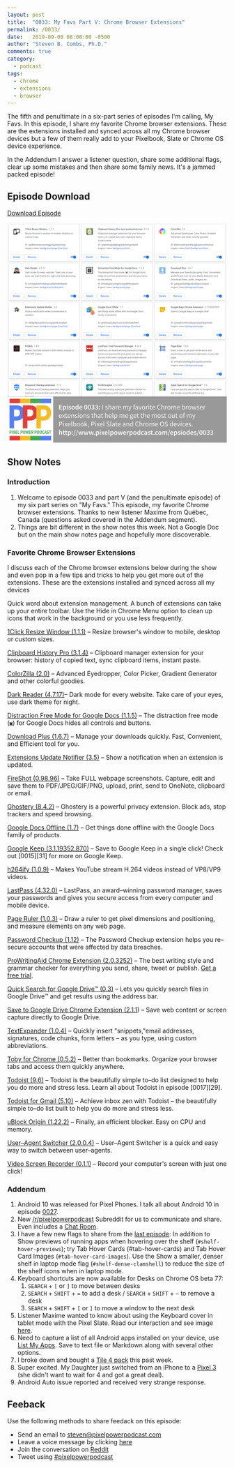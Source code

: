 ```yaml
---
layout: post
title:  "0033: My Favs Part V: Chrome Browser Extensions"
permalink: /0033/
date:   2019-09-08 08:00:00 -0500
author: "Steven B. Combs, Ph.D."
comments: true
category:
  - podcast
tags:
  - chrome
  - extensions
  - browser
---
```


The fifth and penultimate in a six-part series of episodes I'm calling, My Favs. In this episode, I share my favorite Chrome browser extensions. These are the extensions installed and synced across all my Chrome browser devices but a few of them really add to your Pixelbook, Slate or Chrome OS device experience.

In the Addendum I answer a listener question, share some additional flags, clear up some mistakes and then share some family news. It's a jammed packed episode!

## Episode Download

[Download Episode](https://s3-us-west-2.amazonaws.com/anchor-audio-bank/staging/2019-12-19/18588a2558aadd84f719cf0f4e9ed213.m4a)

![Episode Album Art](/images/album-art/2019/0033.png)

## Show Notes

### Introduction

1. Welcome to episode 0033 and part V (and the penultimate episode) of my six part series on "My Favs." This episode, my favorite Chrome browser extensions.
Thanks to new listener Maxime from Québec, Canada (questions asked covered in the Addendum segment).
2. Things are bit different in the show notes this week. Not a Google Doc but on the main show notes page and hopefully more discoverable.

### Favorite Chrome Browser Extensions
I discuss each of the Chrome browser extensions below during the show and even pop in a few tips and tricks to help you get more out of the extensions. These are the extensions installed and synced across all my devices

Quick word about extension management. A bunch of extensions can take up your entire toolbar. Use the Hide in Chrome Menu option to clean up icons that work in the background or you use less frequently.

[1Click Resize Window (1.1.1)][105] – Resize browser's window to mobile, desktop or custom sizes.

[Clipboard History Pro (3.1.4)][107] – Clipboard manager extension for your browser: history of copied text, sync clipboard items, instant paste.

[ColorZilla (2.0)][109] – Advanced Eyedropper, Color Picker, Gradient Generator and other colorful goodies.

[Dark Reader (4.7.17)][111]– Dark mode for every website. Take care of your eyes, use dark theme for night.

[Distraction Free Mode for Google Docs (1.1.5)][113] – The distraction free mode (`▣`) for Google Docs hides all controls and buttons.

[Download Plus (1.6.7)][115] – Manage your downloads quickly. Fast, Convenient, and Efficient tool for you.

[Extensions Update Notifier (3.5)][117] – Show a notification when an extension is updated.

[FireShot (0.98.96)][119] – Take FULL webpage screenshots. Capture, edit and save them to PDF/JPEG/GIF/PNG, upload, print, send to OneNote, clipboard or email.

[Ghostery (8.4.2)][121] – Ghostery is a powerful privacy extension. Block ads, stop trackers and speed browsing.

[Google Docs Offline (1.7)][123] – Get things done offline with the Google Docs family of products.

[Google Keep (3.1.19352.870)][125] – Save to Google Keep in a single click! Check out [0015][31] for more on Google Keep.

[h264ify (1.0.9)][127] – Makes YouTube stream H.264 videos instead of VP8/VP9 videos.

[LastPass (4.32.0)][129] – LastPass, an award–winning password manager, saves your passwords and gives you secure access from every computer and mobile device.

[Page Ruler (1.0.3)][131] – Draw a ruler to get pixel dimensions and positioning, and measure elements on any web page.

[Password Checkup (1.12)][133] – The Password Checkup extension helps you re–secure accounts that were affected by data breaches.

[ProWritingAid Chrome Extension (2.0.3252)][135] – The best writing style and grammar checker for everything you send, share, tweet or publish. [Get a free trial](https://prowritingaid.com/?afid=6362).

[Quick Search for Google Drive™ (0.3)][138] – Lets you quickly search files in Google Drive™ and get results using the address bar.

[Save to Google Drive Chrome Extension (2.1.1][140]) – Save web content or screen capture directly to Google Drive.

[TextExpander (1.0.4)][142] – Quickly insert "snippets,"email addresses, signatures, code chunks, form letters – as you type, using custom abbreviations.

[Toby for Chrome (0.5.2)][144] – Better than bookmarks. Organize your browser tabs and access them quickly anywhere.

[Todoist (9.6)][146] – Todoist is the beautifully simple to–do list designed to help you do more and stress less. Learn all about Todoist in episode [0017][29].

[Todoist for Gmail (5.10)][148] – Achieve inbox zen with Todoist – the beautifully simple to–do list built to help you do more and stress less.

[uBlock Origin (1.22.2)][150] – Finally, an efficient blocker. Easy on CPU and memory.

[User–Agent Switcher (2.0.0.4)][152] – User–Agent Switcher is a quick and easy way to switch between user–agents.

[Video Screen Recorder (0.1.1)][154] – Record your computer's screen with just one click!

### Addendum
1. Android 10 was released for Pixel Phones. I talk all about Android 10 in episode [0027](https://www.pixelpowerpodcast.com/0027).
2. New [/r/pixelpowerpodcast](https://www.reddit.com/r/pixelpowerpodcast) Subreddit for us to communicate and share. Even includes a [Chat Room](https://www.reddit.com/chat/r/pixelpowerpodcast/channel/17196837_cd16c41b6debba747dd39dd8192cd88b166f9e0e).
3. I have a few new flags to share from the [last episode](https://www.pixelpowerpodcast.com/0032): In addition to Show previews of running apps when hovering over the shelf (`#shelf-hover-previews`); try Tab Hover Cards (#tab-hover-cards) and Tab Hover Card Images (`#tab-hover-card-images`). Use the Show a smaller, denser shelf in laptop mode flag (`#shelf-dense-clamshell`) to reduce the size of the shelf icons when in laptop mode.
4. Keyboard shortcuts are now available for Desks on Chrome OS beta 77:
   1. `SEARCH` + `[` or `]` to move between desks
   2. `SEARCH` + `SHIFT` + `=` to add a desk / `SEARCH` + `SHIFT` + `–` to remove a desk
   3. `SEARCH` + `SHIFT` + `[` or `]` to move a window to the next desk
5. Listener Maxime wanted to know about using the Keyboard cover in tablet mode with the Pixel Slate. Read our interaction and see image [here](https://www.facebook.com/pixelpowerpodcast/posts/391233741773553).
6. Need to capture a list of all Android apps installed on your device, use [List My Apps](https://play.google.com/store/apps/details?id=de.onyxbits.listmyapps). Save to text file or Markdown along with several other options.
7. I broke down and bought a [Tile 4 pack](https://amzn.to/368u0Ri) this past week.
8. Super excited. My Daughter just switched from an iPhone to a [Pixel 3](https://amzn.to/2u2LUGN) (she didn't want to wait for 4 and got a great deal).
9. Android Auto issue reported and received very strange response.

## Feeback

Use the following methods to share feedack on this episode:

* Send an email to <steven@pixelpowerpodcast.com>
* Leave a voice message by clicking [here](https://anchor.fm/pixelpowerpodcast/message)
* Join the conversation on [Reddit](https://www.reddit.com/r/pixelpowerpodcast/)
* Tweet using [#pixelpowerpodcast](https://twitter.com/search?q=%23pixelpowerpodcast&src=typed_query)

<!-- referenced links below -->

[105]: https://chrome.google.com/webstore/detail/1click-resize-to-half/nppabppdgmjgcnblnhphfcekjhhjgnia?
[107]: https://chrome.google.com/webstore/detail/clipboard-history-pro-bes/ajiejmhbejpdgkkigpddefnjmgcbkenk?hl=en
[109]: https://chrome.google.com/webstore/detail/colorzilla/bhlhnicpbhignbdhedgjhgdocnmhomnp?hl=en
[111]: https://chrome.google.com/webstore/detail/dark-reader/eimadpbcbfnmbkopoojfekhnkhdbieeh?hl=en
[113]: https://chrome.google.com/webstore/detail/distraction-free-mode-for/blmejkgbnceohgjfnoiegdlbfkmpkeha?hl=en
[115]: https://chrome.google.com/webstore/detail/video-downloader-plus/fhplmmllnpjjlncfjpbbpjadoeijkogc?hl=en
[117]: https://chrome.google.com/webstore/detail/extensions-update-notifie/nlldbplhbaopldicmcoogopmkonpebjm?hl=de
[119]: https://chrome.google.com/webstore/detail/take-webpage-screenshots/mcbpblocgmgfnpjjppndjkmgjaogfceg?hl=en
[121]: https://www.ghostery.com
[123]: https://chrome.google.com/webstore/detail/google-docs-offline/ghbmnnjooekpmoecnnnilnnbdlolhkhi
[125]: https://chrome.google.com/webstore/detail/google-keep-chrome-extens/lpcaedmchfhocbbapmcbpinfpgnhiddi?hl=en
[127]: https://chrome.google.com/webstore/detail/h264ify/aleakchihdccplidncghkekgioiakgal
[129]: https://chrome.google.com/webstore/detail/lastpass-free-password-ma/hdokiejnpimakedhajhdlcegeplioahd
[131]: https://chrome.google.com/webstore/detail/page-ruler/emliamioobfffbgcfdchabfibonehkme?hl=en
[133]: https://chrome.google.com/webstore/detail/password-checkup-extensio/pncabnpcffmalkkjpajodfhijclecjno?hl=en
[135]: https://chrome.google.com/webstore/detail/prowritingaid/npnbdojkgkbcdfdjlfdmplppdphlhhcf
[138]: https://chrome.google.com/webstore/detail/quick-search-for-google-d/ddebdlfmldojeofgkeocjdkloocegmae?hl=en
[140]: https://chrome.google.com/webstore/detail/save-to-google-drive/gmbmikajjgmnabiglmofipeabaddhgne?hl=en
[142]: https://chrome.google.com/webstore/detail/textexpander-for-chrome/mmfhhfjhpadoefoaahomoakamjcfcoil?hl=en
[144]: https://chrome.google.com/webstore/detail/toby-for-chrome/hddnkoipeenegfoeaoibdmnaalmgkpip?hl=en
[146]: https://chrome.google.com/webstore/detail/todoist-to-do-list-and-ta/jldhpllghnbhlbpcmnajkpdmadaolakh?
[148]: https://chrome.google.com/webstore/detail/todoist-for-gmail/clgenfnodoocmhnlnpknojdbjjnmecff?hl=en
[150]: https://chrome.google.com/webstore/detail/ublock-origin/cjpalhdlnbpafiamejdnhcphjbkeiagm?hl=en
[152]: https://chrome.google.com/webstore/detail/user-agent-switcher/dbclpoekepcmadpkeaelmhiheolhjflj?hl=en
[154]: https://chrome.google.com/webstore/detail/video-screen-recorder/ononjdlajdkflnocgjiihiipagglgpio
